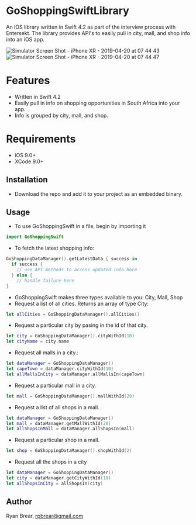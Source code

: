 # GoShoppingSwiftLibrary
An iOS library written in Swift 4.2 as part of the interview process with Entersekt.  The library provides API's to easily pull in city, mall, and shop info into an iOS app. 

![Simulator Screen Shot - iPhone XR - 2019-04-20 at 07 44 43](https://user-images.githubusercontent.com/21098812/56453281-7300cd80-6340-11e9-91c3-2943b21b02e0.png)
![Simulator Screen Shot - iPhone XR - 2019-04-20 at 07 44 47](https://user-images.githubusercontent.com/21098812/56453282-73996400-6340-11e9-9180-9fcd7ab4ac4a.png)

# Features
- Written in Swift 4.2
- Easily pull in info on shopping opportunities in South Africa into your app. 
- Info is grouped by city, mall, and shop.

# Requirements
- iOS 9.0+
- XCode 9.0+

## Installation
- Download the repo and add it to your project as an embedded binary.

## Usage
- To use GoShoppingSwift in a file, begin by importing it
```Swift
import GoShoppingSwift
```

- To fetch the latest shopping info:
```Swift
GoShoppingDataManager().getLatestData { success in
  if success {
    // use API methods to access updated info here 
  } else {
    // handle failure here
}
```

- GoShoppingSwift makes three types available to you: City, Mall, Shop
- Request a list of all cities. Returns an array of type City:
```Swift
let allCities = GoShoppingDataManager().allCities()
```

- Request a particular city by pasing in the id of that city.
```Swift
let city = GoShoppingDataManager().cityWithId(10)
let cityName = city.name
```

- Request all malls in a city.:
```Swift
let dataManager = GoShoppingDataManager()
let capeTown = dataManager.cityWithId(10)
let allMallsInCity = dataManager.allMallsIn(capeTown)
```

- Request a particular mall in a city.
```Swift
let mall = GoShoppingDataManager().mallWithId(20)
```

- Request a list of all shops in a mall.
```Swift
let dataManager = GoShoppingDataManager()
let mall = dataManager.getMallWithId(20)
let allShopsInMall = dataManager.allShopsIn(mall)
```

- Request a particular shop in a mall.
```Swift
let shop = GoShoppingDataManager().shopWithId(2)
```

- Request all the shops in a city
```Swift
let dataManager = GoShoppingDataManager()
let city = dataManager.getCityWithId(10)
let allShopsInCity = allShopsIn(city)
```

## Author
Ryan Brear, rpbrear@gmail.com
